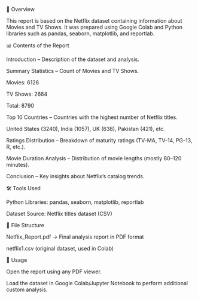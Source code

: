 📌 Overview

This report is based on the Netflix dataset containing information about Movies and TV Shows.
It was prepared using Google Colab and Python libraries such as pandas, seaborn, matplotlib, and reportlab.

📊 Contents of the Report

Introduction – Description of the dataset and analysis.

Summary Statistics – Count of Movies and TV Shows.

Movies: 6126

TV Shows: 2664

Total: 8790

Top 10 Countries – Countries with the highest number of Netflix titles.

United States (3240), India (1057), UK (638), Pakistan (421), etc.

Ratings Distribution – Breakdown of maturity ratings (TV-MA, TV-14, PG-13, R, etc.).

Movie Duration Analysis – Distribution of movie lengths (mostly 80–120 minutes).

Conclusion – Key insights about Netflix’s catalog trends.

🛠️ Tools Used

Python Libraries: pandas, seaborn, matplotlib, reportlab

Dataset Source: Netflix titles dataset (CSV)

📂 File Structure

Netflix_Report.pdf → Final analysis report in PDF format

netflix1.csv (original dataset, used in Colab)

🚀 Usage

Open the report using any PDF viewer.

Load the dataset in Google Colab/Jupyter Notebook to perform additional custom analysis. 
